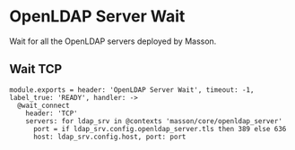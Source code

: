 
# OpenLDAP Server Wait

Wait for all the OpenLDAP servers deployed by Masson.

## Wait TCP

    module.exports = header: 'OpenLDAP Server Wait', timeout: -1, label_true: 'READY', handler: ->
      @wait_connect
        header: 'TCP'
        servers: for ldap_srv in @contexts 'masson/core/openldap_server'
          port = if ldap_srv.config.openldap_server.tls then 389 else 636
          host: ldap_srv.config.host, port: port
